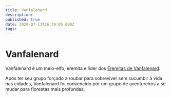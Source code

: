 ```yaml
---
title: Vanfalenard
description: 
published: true
date: 2020-07-13T16:39:05.690Z
tags: 
---
```


# Vanfalenard
Vanfalenard é um meio-elfo, eremita e líder dos [Eremitas de Vanfalenard](http://localhost/en/faccoes/faccoes-independentes/eremitas-de-vanfalenard).

Após ter seu grupo forçado a roubar para sobreviver sem sucumbir à vida nas cidades, Vanfalenard foi convencido por um grupo de aventureiros a se mudar para florestas mais profundas.